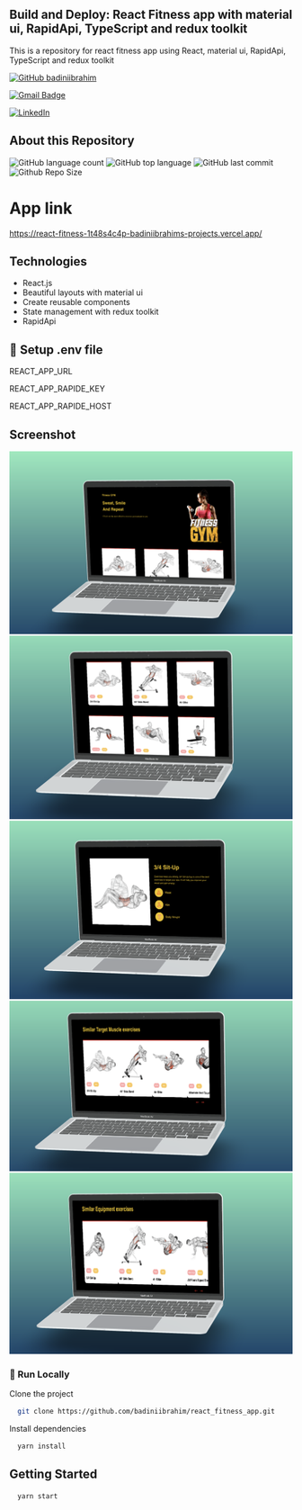 ## Build and Deploy: React Fitness app with material ui, RapidApi, TypeScript and redux toolkit 
This is a repository for react fitness app using React, material ui, RapidApi, TypeScript and redux toolkit 

[![GitHub badiniibrahim](https://img.shields.io/github/followers/badiniibrahim?label=follow&style=social)](https://github.com/badiniibrahim)

[![Gmail Badge](https://img.shields.io/badge/-sawadogo.badiniibrahim@gmail.com-c14438?style=flat-square&logo=Gmail&logoColor=white&link=sawadogo.badiniibrahim@gmail.com)](mailto:sawadogo.badiniibrahim@gmail.com)

[![LinkedIn](https://img.shields.io/badge/linkedin-%230077B5.svg?style=for-the-badge&logo=linkedin&logoColor=white)](https://www.linkedin.com/in/badini-ibrahim-s-306b119b/)

## About this Repository
![GitHub language count](https://img.shields.io/github/languages/count/badiniibrahim/react_fitness_app)
![GitHub top language](https://img.shields.io/github/languages/top/badiniibrahim/react_fitness_app)
![GitHub last commit](https://img.shields.io/github/last-commit/badiniibrahim/react_fitness_app)
![Github Repo Size](https://img.shields.io/github/repo-size/badiniibrahim/react_fitness_app)

# App link
https://react-fitness-1t48s4c4p-badiniibrahims-projects.vercel.app/

## Technologies
- React.js
- Beautiful layouts with material ui
- Create reusable components
- State management with redux toolkit
- RapidApi
  
## 🔐 Setup .env file
REACT_APP_URL

REACT_APP_RAPIDE_KEY

REACT_APP_RAPIDE_HOST

## Screenshot
![alt text](1.png)
![alt text](2.png)
![alt text](3.png)
![alt text](4.png)
![alt text](5.png)


### :running: Run Locally

Clone the project

```bash
  git clone https://github.com/badiniibrahim/react_fitness_app.git
```

Install dependencies
```bash
  yarn install
```

## Getting Started
```bash
  yarn start
```
